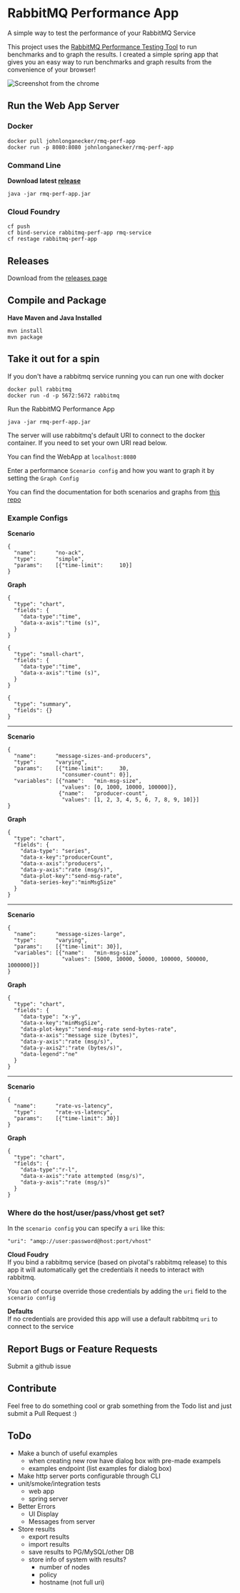 # RabbitMQ Performance App

A simple way to test the performance of your RabbitMQ Service

This project uses the [RabbitMQ Performance Testing Tool]( https://github.com/rabbitmq/rabbitmq-perf-test/ ) to run benchmarks and to graph the results. I created a simple spring app that gives you an easy way to run benchmarks and graph results from the convenience of your browser!

![Screenshot from the chrome](rmq-perf-app-screenshot.png)

## Run the Web App Server

### Docker
```
docker pull johnlonganecker/rmq-perf-app
docker run -p 8080:8080 johnlonganecker/rmq-perf-app
```

### Command Line
**Download latest [release](https://github.com/johnlonganecker/rabbitmq-performance-app/releases)**
```
java -jar rmq-perf-app.jar
```

### Cloud Foundry
```
cf push
cf bind-service rabbitmq-perf-app rmq-service
cf restage rabbitmq-perf-app
```

## Releases
Download from the [releases page](https://github.com/johnlonganecker/rabbitmq-performance-app/releases)

## Compile and Package
**Have Maven and Java Installed**
```
mvn install
mvn package
```

## Take it out for a spin

If you don't have a rabbitmq service running you can run one with docker
```
docker pull rabbitmq
docker run -d -p 5672:5672 rabbitmq
```

Run the RabbitMQ Performance App
```
java -jar rmq-perf-app.jar
```

The server will use rabbitmq's default URI to connect to the docker container. If you need to set your own URI read below.

You can find the WebApp at `localhost:8080`

Enter a performance `Scenario config` and how you want to graph it by setting the `Graph Config` 

You can find the documentation for both scenarios and graphs from [this repo](https://github.com/rabbitmq/rabbitmq-perf-test/blob/aeead278089125753268fc61ab91caa155220459/html/README.md)

### Example Configs
**Scenario**
```
{
  "name":      "no-ack",
  "type":      "simple",
  "params":    [{"time-limit":     10}]
}
```
**Graph**
```
{
  "type": "chart",
  "fields": {
    "data-type":"time",
    "data-x-axis":"time (s)",
  }
}
```
```
{
  "type": "small-chart",
  "fields": {
    "data-type":"time",
    "data-x-axis":"time (s)",
  }
}
```
```
{
  "type": "summary",
  "fields": {}
}
```
------
**Scenario**
```
{
  "name":      "message-sizes-and-producers",
  "type":      "varying",
  "params":    [{"time-limit":     30,
                 "consumer-count": 0}],
  "variables": [{"name":   "min-msg-size",
                 "values": [0, 1000, 10000, 100000]},
                {"name":   "producer-count",
                 "values": [1, 2, 3, 4, 5, 6, 7, 8, 9, 10]}]
}
```

**Graph**
```
{
  "type": "chart",
  "fields": {
    "data-type": "series",
    "data-x-key":"producerCount",
    "data-x-axis":"producers",
    "data-y-axis":"rate (msg/s)",
    "data-plot-key":"send-msg-rate",
    "data-series-key":"minMsgSize"
  }
}
```
------
**Scenario**
```
{
  "name":      "message-sizes-large",
  "type":      "varying",
  "params":    [{"time-limit": 30}],
  "variables": [{"name":   "min-msg-size",
                 "values": [5000, 10000, 50000, 100000, 500000, 1000000]}]
}
```
**Graph**
```
{
  "type": "chart",
  "fields": {
    "data-type": "x-y",
    "data-x-key":"minMsgSize",
    "data-plot-keys":"send-msg-rate send-bytes-rate",
    "data-x-axis":"message size (bytes)",
    "data-y-axis":"rate (msg/s)",
    "data-y-axis2":"rate (bytes/s)",
    "data-legend":"ne"
  }
}
```
------
**Scenario**
```
{
  "name":      "rate-vs-latency",
  "type":      "rate-vs-latency",
  "params":    [{"time-limit": 30}]
}
```
**Graph**
```
{
  "type": "chart",
  "fields": {
    "data-type":"r-l",
    "data-x-axis":"rate attempted (msg/s)",
    "data-y-axis":"rate (msg/s)"
  }
}
```

### Where do the host/user/pass/vhost get set?
In the `scenario config` you can specify a `uri` like this:

```
"uri": "amqp://user:password@host:port/vhost"
```

**Cloud Foudry**<br>
If you bind a rabbitmq service (based on pivotal's rabbitmq release) to this app it will automatically get the credentials it needs to interact with rabbitmq.

You can of course override those credentials by adding the `uri` field to the `scenario config`

**Defaults**<br>
If no credentials are provided this app will use a default rabbitmq `uri` to connect to the service

## Report Bugs or Feature Requests
Submit a github issue

## Contribute
Feel free to do something cool or grab something from the Todo list and just submit a Pull Request :)

## ToDo
- Make a bunch of useful examples
  - when creating new row have dialog box with pre-made exampels
  - examples endpoint (list examples for dialog box)
- Make http server ports configurable through CLI
- unit/smoke/integration tests
  - web app
  - spring server
- Better Errors
  - UI Display
  - Messages from server
- Store results
  - export results
  - import results
  - save results to PG/MySQL/other DB
  - store info of system with results?
    - number of nodes
    - policy
    - hostname (not full uri)
